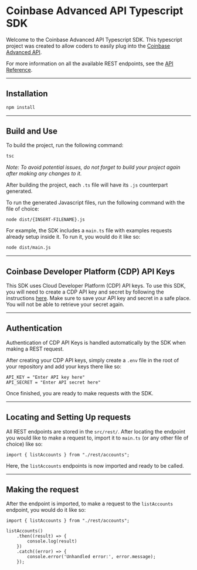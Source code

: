 # Coinbase Advanced API Typescript SDK

Welcome to the Coinbase Advanced API Typescript SDK. This typescript project was created to allow coders to easily plug into the [Coinbase Advanced API](https://docs.cdp.coinbase.com/advanced-trade/docs/welcome).

For more information on all the available REST endpoints, see the [API Reference](https://docs-cdp-advanced-trade-preview.cbhq.net/advanced-trade/reference/retailbrokerageapi_getaccounts).
___
## Installation

```bash
npm install
```
___
## Build and Use

To build the project, run the following command:

```bash
tsc
```

*Note: To avoid potential issues, do not forget to build your project again after making any changes to it.*

After building the project, each `.ts` file will have its `.js` counterpart generated.

To run the generated Javascript files, run the following command with the file of choice:

```
node dist/{INSERT-FILENAME}.js
```

For example, the SDK includes a `main.ts` file with examples requests already setup inside it. To run it, you would do it like so:

```bash
node dist/main.js
```

___

## Coinbase Developer Platform (CDP) API Keys

This SDK uses Cloud Developer Platform (CDP) API keys. To use this SDK, you will need to create a CDP API key and secret by following the instructions [here](https://docs.cdp.coinbase.com/advanced-trade/docs/getting-started).
Make sure to save your API key and secret in a safe place. You will not be able to retrieve your secret again.

___

## Authentication

Authentication of CDP API Keys is handled automatically by the SDK when making a REST request.

After creating your CDP API keys, simply create a `.env` file in the root of your repository and add your keys there like so:
```
API_KEY = "Enter API key here"
API_SECRET = "Enter API secret here"
```
Once finished, you are ready to make requests with the SDK.
___

## Locating and Setting Up requests

All REST endpoints are stored in the `src/rest/`. After locating the endpoint you would like to make a request to, import it to `main.ts` (or any other file of choice) like so:

```
import { listAccounts } from "./rest/accounts";
```

Here, the `listAccounts` endpoints is now imported and ready to be called.
___

## Making the request

After the endpoint is imported, to make a request to the `listAccounts` endpoint, you would do it like so:

```
import { listAccounts } from "./rest/accounts";

listAccounts()
    .then((result) => {
        console.log(result)
    })
    .catch((error) => {
        console.error('Unhandled error:', error.message);
    });
```


